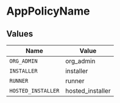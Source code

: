 # AppPolicyName


## Values

| Name               | Value              |
| ------------------ | ------------------ |
| `ORG_ADMIN`        | org_admin          |
| `INSTALLER`        | installer          |
| `RUNNER`           | runner             |
| `HOSTED_INSTALLER` | hosted_installer   |
